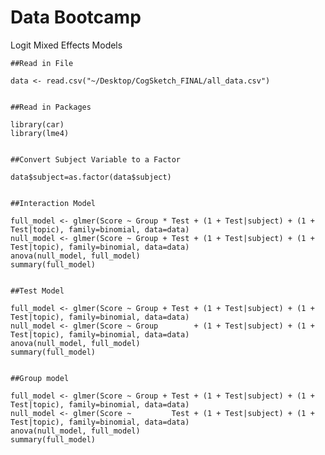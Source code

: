 Data Bootcamp
============

Logit Mixed Effects Models

    ##Read in File
    
    data <- read.csv("~/Desktop/CogSketch_FINAL/all_data.csv")


    ##Read in Packages
    
    library(car)
    library(lme4)


    ##Convert Subject Variable to a Factor
    
    data$subject=as.factor(data$subject)


    ##Interaction Model 
  
    full_model <- glmer(Score ~ Group * Test + (1 + Test|subject) + (1 + Test|topic), family=binomial, data=data)
    null_model <- glmer(Score ~ Group + Test + (1 + Test|subject) + (1 + Test|topic), family=binomial, data=data)
    anova(null_model, full_model)
    summary(full_model)


    ##Test Model 
    
    full_model <- glmer(Score ~ Group + Test + (1 + Test|subject) + (1 + Test|topic), family=binomial, data=data)
    null_model <- glmer(Score ~ Group        + (1 + Test|subject) + (1 + Test|topic), family=binomial, data=data)
    anova(null_model, full_model)
    summary(full_model)
    

    ##Group model 
    
    full_model <- glmer(Score ~ Group + Test + (1 + Test|subject) + (1 + Test|topic), family=binomial, data=data)
    null_model <- glmer(Score ~         Test + (1 + Test|subject) + (1 + Test|topic), family=binomial, data=data)
    anova(null_model, full_model)
    summary(full_model)




